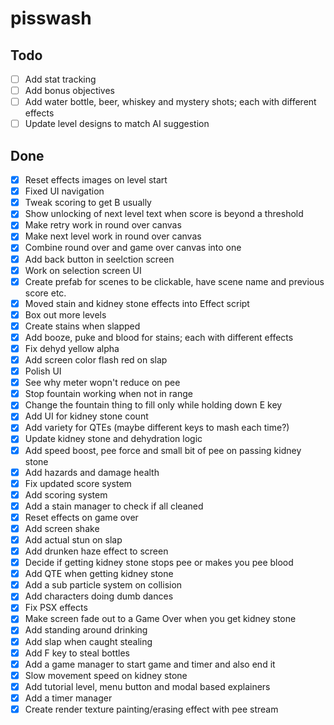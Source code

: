 # pisswash

## Todo

- [ ] Add stat tracking
- [ ] Add bonus objectives
- [ ] Add water bottle, beer, whiskey and mystery shots; each with different effects
- [ ] Update level designs to match AI suggestion

## Done

- [x] Reset effects images on level start
- [x] Fixed UI navigation
- [x] Tweak scoring to get B usually
- [x] Show unlocking of next level text when score is beyond a threshold
- [x] Make retry work in round over canvas
- [x] Make next level work in round over canvas
- [x] Combine round over and game over canvas into one
- [x] Add back button in seelction screen
- [x] Work on selection screen UI
- [x] Create prefab for scenes to be clickable, have scene name and previous score etc.
- [x] Moved stain and kidney stone effects into Effect script
- [x] Box out more levels
- [x] Create stains when slapped
- [x] Add booze, puke and blood for stains; each with different effects
- [x] Fix dehyd yellow alpha
- [x] Add screen color flash red on slap
- [x] Polish UI
- [x] See why meter wopn't reduce on pee
- [x] Stop fountain working when not in range
- [x] Change the fountain thing to fill only while holding down E key
- [x] Add UI for kidney stone count
- [x] Add variety for QTEs (maybe different keys to mash each time?)
- [x] Update kidney stone and dehydration logic
- [x] Add speed boost, pee force and small bit of pee on passing kidney stone
- [x] Add hazards and damage health
- [x] Fix updated score system
- [x] Add scoring system
- [x] Add a stain manager to check if all cleaned
- [x] Reset effects on game over
- [x] Add screen shake
- [x] Add actual stun on slap
- [x] Add drunken haze effect to screen
- [x] Decide if getting kidney stone stops pee or makes you pee blood
- [x] Add QTE when getting kidney stone
- [x] Add a sub particle system on collision
- [x] Add characters doing dumb dances
- [x] Fix PSX effects
- [x] Make screen fade out to a Game Over when you get kidney stone
- [x] Add standing around drinking
- [x] Add slap when caught stealing
- [x] Add F key to steal bottles
- [x] Add a game manager to start game and timer and also end it
- [x] Slow movement speed on kidney stone
- [x] Add tutorial level, menu button and modal based explainers
- [x] Add a timer manager
- [x] Create render texture painting/erasing effect with pee stream
